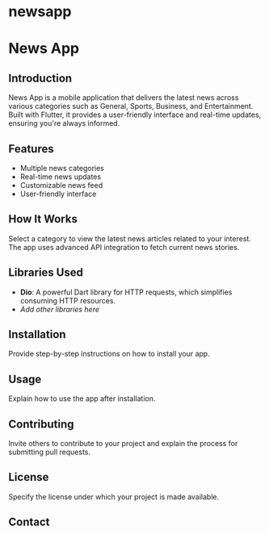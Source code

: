 # newsapp
# News App

## Introduction
News App is a mobile application that delivers the latest news across various categories such as General, Sports, Business, and Entertainment. Built with Flutter, it provides a user-friendly interface and real-time updates, ensuring you're always informed.

## Features
- Multiple news categories
- Real-time news updates
- Customizable news feed
- User-friendly interface

## How It Works
Select a category to view the latest news articles related to your interest. The app uses advanced API integration to fetch current news stories.

## Libraries Used
- **Dio**: A powerful Dart library for HTTP requests, which simplifies consuming HTTP resources.
- _Add other libraries here_

## Installation
Provide step-by-step instructions on how to install your app.

## Usage
Explain how to use the app after installation.

## Contributing
Invite others to contribute to your project and explain the process for submitting pull requests.

## License
Specify the license under which your project is made available.

## Contact

